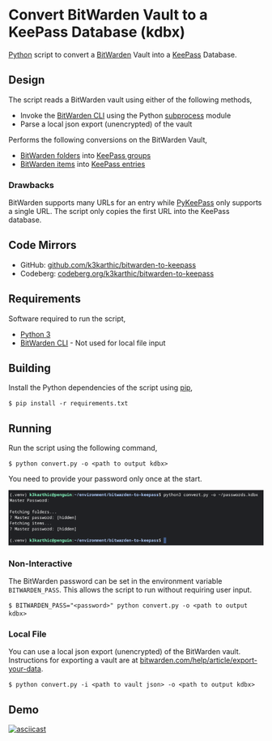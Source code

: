 # Convert BitWarden Vault to a KeePass Database (kdbx)

[Python](https://www.python.org/) script to convert a [BitWarden](https://bitwarden.com/) Vault into a [KeePass](https://keepassxc.org/) Database.

## Design

The script reads a BitWarden vault using either of the following methods,
* Invoke the [BitWarden CLI](https://bitwarden.com/help/article/cli/) using the Python [subprocess](https://docs.python.org/3/library/subprocess.html) module
* Parse a local json export (unencrypted) of the vault

Performs the following conversions on the BitWarden Vault,
* [BitWarden folders](https://bitwarden.com/help/article/folders/) into [KeePass groups](https://keepassxc.org/docs/KeePassXC_UserGuide.html#_application_layout)
* [BitWarden items](https://bitwarden.com/help/article/managing-items/) into [KeePass entries](https://keepassxc.org/docs/KeePassXC_UserGuide.html#_adding_an_entry)

### Drawbacks

BitWarden supports many URLs for an entry while [PyKeePass](https://github.com/libkeepass/pykeepass#adding-entries) only supports a single URL. The script only copies the first URL into the KeePass database. 

## Code Mirrors

* GitHub: [github.com/k3karthic/bitwarden-to-keepass](https://github.com/k3karthic/bitwarden-to-keepass/)
* Codeberg: [codeberg.org/k3karthic/bitwarden-to-keepass](https://codeberg.org/k3karthic/bitwarden-to-keepass/)

## Requirements

Software required to run the script,
* [Python 3](https://www.python.org/download/releases/3.0/)
* [BitWarden CLI](https://bitwarden.com/help/article/cli/) - Not used for local file input

## Building

Install the Python dependencies of the script using [pip](https://pypi.org/project/pip/),
```
$ pip install -r requirements.txt
```

## Running

Run the script using the following command,
```
$ python convert.py -o <path to output kdbx>
```

You need to provide your password only once at the start.

![screenshot of run](assets/screenshot.png)

### Non-Interactive

The BitWarden password can be set in the environment variable `BITWARDEN_PASS`. This allows the script to run without requiring user input.
```
$ BITWARDEN_PASS="<password>" python convert.py -o <path to output kdbx>
```

### Local File

You can use a local json export (unencrypted) of the BitWarden vault. Instructions for exporting a vault are at [bitwarden.com/help/article/export-your-data](https://bitwarden.com/help/article/export-your-data/).
```
$ python convert.py -i <path to vault json> -o <path to output kdbx>
```

## Demo

[![asciicast](https://asciinema.org/a/449042.svg)](https://asciinema.org/a/449042)
